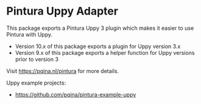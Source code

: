 # Pintura Uppy Adapter

This package exports a Pintura Uppy 3 plugin which makes it easier to use Pintura with Uppy.

-   Version 10.x of this package exports a plugin for Uppy version 3.x
-   Version 9.x of this package exports a helper function for Uppy versions prior to version 3

Visit https://pqina.nl/pintura for more details.

Uppy example projects:

-   https://github.com/pqina/pintura-example-uppy

